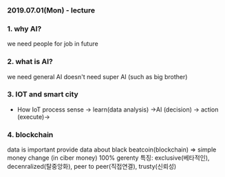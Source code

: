 ### 2019.07.01(Mon) - lecture

### 1. why AI?
we need people for job in future

### 2. what is AI?
we need general AI
doesn't need super AI (such as big brother)

### 3. IOT and smart city

  - How IoT process
  sense -> learn(data analysis) ->AI (decision) -> action (execute)->

### 4. blockchain
data is important
provide data about black
beatcoin(blockchain) => simple money change (in ciber money)
100% gerenty
특징: exclusive(베타적인), decenralized(탈중앙화), peer to peer(직접연결), trusty(신뢰성)
